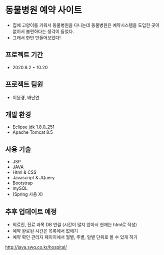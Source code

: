 # 동물병원 예약 사이트
- 집에 고양이를 키워서 동물병원을 다니는데 동물병원은 예약시스템을 도입한 곳이 없어서 불편하다는 생각이 들었다.
- 그래서 한번 만들어보았다!

## 프로젝트 기간
- 2020.9.2 ~ 10.20

## 프로젝트 팀원
- 이윤경, 배난연

## 개발 환경
- Eclipse jdk 1.8.0_251
- Apache Tomcat 8.5

## 사용 기술
- JSP
- JAVA
- Html & CSS
- Javascript & JQuery
- Bootstrap
- mySQL
- (Spring 사용 X)

## 추후 업데이트 예정
- 의료진, 진료 과목 DB 연결 (시간이 많지 않아서 현재는 html로 작성)
- 예약 완료된 시간은 목록에서 없애기
- 예약 확인 관리자 페이지에서 월별, 주별, 일별 단위로 볼 수 있게 하기

http://java.swq.co.kr/hospital/
